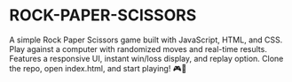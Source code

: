 # ROCK-PAPER-SCISSORS
A simple Rock Paper Scissors game built with JavaScript, HTML, and CSS. Play against a computer with randomized moves and real-time results. Features a responsive UI, instant win/loss display, and replay option. Clone the repo, open index.html, and start playing! 🎮🚀
